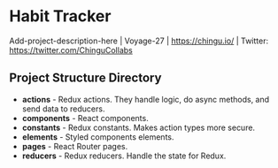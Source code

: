# Habit Tracker

Add-project-description-here | Voyage-27 | https://chingu.io/ | Twitter: https://twitter.com/ChinguCollabs

## Project Structure Directory

-   **actions** - Redux actions. They handle logic, do async methods, and send data to reducers.
-   **components** - React components.
-   **constants** - Redux constants. Makes action types more secure.
-   **elements** - Styled components elements.
-   **pages** - React Router pages.
-   **reducers** - Redux reducers. Handle the state for Redux.
